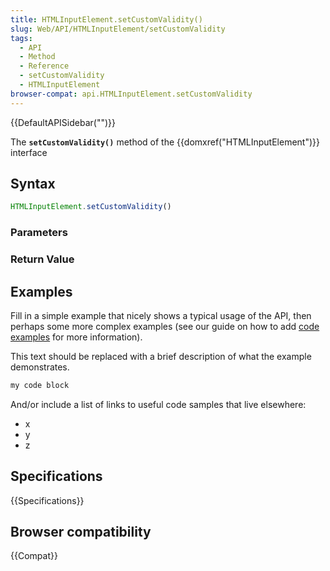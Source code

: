 ```yaml
---
title: HTMLInputElement.setCustomValidity()
slug: Web/API/HTMLInputElement/setCustomValidity
tags:
  - API
  - Method
  - Reference
  - setCustomValidity
  - HTMLInputElement
browser-compat: api.HTMLInputElement.setCustomValidity
---
```

{{DefaultAPISidebar("")}}

The **`setCustomValidity()`** method of the {{domxref("HTMLInputElement")}} interface 

## Syntax

```js
HTMLInputElement.setCustomValidity()
```

### Parameters



### Return Value



## Examples

Fill in a simple example that nicely shows a typical usage of the API, then perhaps some more complex examples (see our guide on how to add [code examples](/en-US/docs/MDN/Contribute/Structures/Code_examples) for more information).

This text should be replaced with a brief description of what the example demonstrates.

```js
my code block
```

And/or include a list of links to useful code samples that live elsewhere:

*   x
*   y
*   z

## Specifications

{{Specifications}}

## Browser compatibility

{{Compat}}

